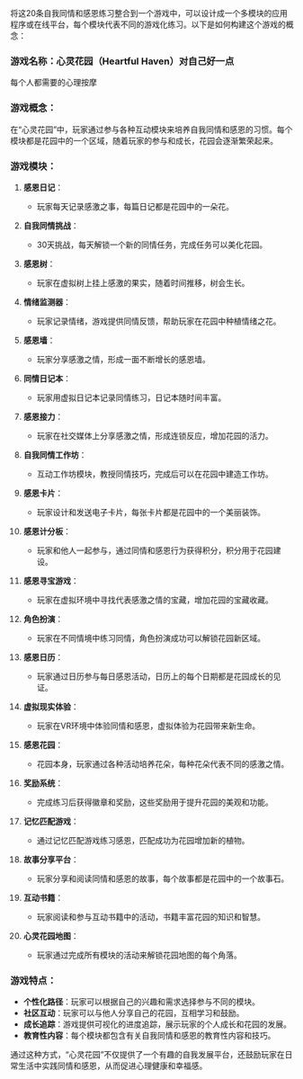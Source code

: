将这20条自我同情和感恩练习整合到一个游戏中，可以设计成一个多模块的应用程序或在线平台，每个模块代表不同的游戏化练习。以下是如何构建这个游戏的概念：

### 游戏名称：心灵花园（Heartful Haven）对自己好一点

每个人都需要的心理按摩

### 游戏概念：
在“心灵花园”中，玩家通过参与各种互动模块来培养自我同情和感恩的习惯。每个模块都是花园中的一个区域，随着玩家的参与和成长，花园会逐渐繁荣起来。

### 游戏模块：

1. **感恩日记**：
   - 玩家每天记录感激之事，每篇日记都是花园中的一朵花。

2. **自我同情挑战**：
   - 30天挑战，每天解锁一个新的同情任务，完成任务可以美化花园。

3. **感恩树**：
   - 玩家在虚拟树上挂上感激的果实，随着时间推移，树会生长。

4. **情绪监测器**：
   - 玩家记录情绪，游戏提供同情反馈，帮助玩家在花园中种植情绪之花。

5. **感恩墙**：
   - 玩家分享感激之情，形成一面不断增长的感恩墙。

6. **同情日记本**：
   - 玩家用虚拟日记本记录同情练习，日记本随时间丰富。

7. **感恩接力**：
   - 玩家在社交媒体上分享感激之情，形成连锁反应，增加花园的活力。

8. **自我同情工作坊**：
   - 互动工作坊模块，教授同情技巧，完成后可以在花园中建造工作坊。

9. **感恩卡片**：
   - 玩家设计和发送电子卡片，每张卡片都是花园中的一个美丽装饰。

10. **感恩计分板**：
    - 玩家和他人一起参与，通过同情和感恩行为获得积分，积分用于花园建设。

11. **感恩寻宝游戏**：
    - 玩家在虚拟环境中寻找代表感激之情的宝藏，增加花园的宝藏收藏。

12. **角色扮演**：
    - 玩家在不同情境中练习同情，角色扮演成功可以解锁花园新区域。

13. **感恩日历**：
    - 玩家通过日历参与每日感恩活动，日历上的每个日期都是花园成长的见证。

14. **虚拟现实体验**：
    - 玩家在VR环境中体验同情和感恩，虚拟体验为花园带来新生命。

15. **感恩花园**：
    - 花园本身，玩家通过各种活动培养花朵，每种花朵代表不同的感激之情。

16. **奖励系统**：
    - 完成练习后获得徽章和奖励，这些奖励用于提升花园的美观和功能。

17. **记忆匹配游戏**：
    - 通过记忆匹配游戏练习感恩，匹配成功为花园增加新的植物。

18. **故事分享平台**：
    - 玩家分享和阅读同情和感恩的故事，每个故事都是花园中的一个故事石。

19. **互动书籍**：
    - 玩家阅读和参与互动书籍中的活动，书籍丰富花园的知识和智慧。

20. **心灵花园地图**：
    - 玩家通过完成所有模块的活动来解锁花园地图的每个角落。

### 游戏特点：
- **个性化路径**：玩家可以根据自己的兴趣和需求选择参与不同的模块。
- **社区互动**：玩家可以与他人分享自己的花园，互相学习和鼓励。
- **成长追踪**：游戏提供可视化的进度追踪，展示玩家的个人成长和花园的发展。
- **教育性内容**：每个模块都包含有关自我同情和感恩的教育性内容和技巧。

通过这种方式，“心灵花园”不仅提供了一个有趣的自我发展平台，还鼓励玩家在日常生活中实践同情和感恩，从而促进心理健康和幸福感。
